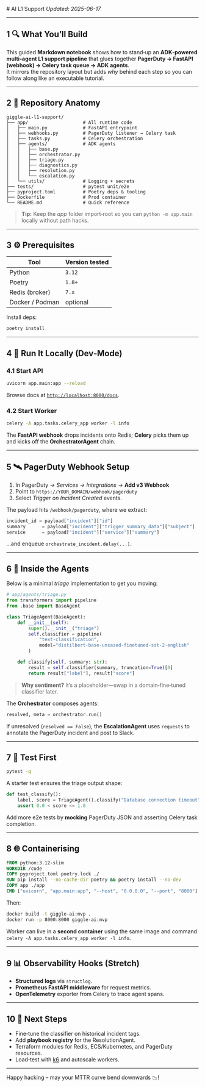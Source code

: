 
# AI L1 Support
*Updated: 2025-06-17*

---

## 1 🔍 What You’ll Build
This guided **Markdown notebook** shows how to stand‑up an **ADK‑powered multi‑agent L1 support pipeline** that glues together **PagerDuty → FastAPI (webhook) → Celery task queue → ADK agents**.  
It mirrors the repository layout but adds _why_ behind each step so you can follow along like an executable tutorial.

---

## 2 📁 Repository Anatomy

```text
giggle-ai-l1-support/
├── app/                    # All runtime code
│   ├── main.py             # FastAPI entrypoint
│   ├── webhooks.py         # PagerDuty listener → Celery task
│   ├── tasks.py            # Celery orchestration
│   ├── agents/             # ADK agents
│   │   ├── base.py
│   │   ├── orchestrator.py
│   │   ├── triage.py
│   │   ├── diagnostics.py
│   │   ├── resolution.py
│   │   └── escalation.py
│   └── utils/              # Logging + secrets
├── tests/                  # pytest unit/e2e
├── pyproject.toml          # Poetry deps & tooling
├── Dockerfile              # Prod container
└── README.md               # Quick reference
```

> **Tip:** Keep the *app* folder import‑root so you can `python -m app.main` locally without path hacks.

---

## 3 ⚙️ Prerequisites

| Tool            | Version tested |
|-----------------|----------------|
| Python          | `3.12`         |
| Poetry          | `1.8+`         |
| Redis (broker)  | `7.x`          |
| Docker / Podman | optional       |

Install deps:

```bash
poetry install
```

---

## 4 🚀 Run It Locally (Dev‑Mode)

### 4.1 Start API

```bash
uvicorn app.main:app --reload
```

Browse docs at [`http://localhost:8000/docs`](http://localhost:8000/docs).

### 4.2 Start Worker

```bash
celery -A app.tasks.celery_app worker -l info
```

The **FastAPI webhook** drops incidents onto Redis; **Celery** picks them up and kicks off the **OrchestratorAgent** chain.

---

## 5 🛰️ PagerDuty Webhook Setup

1. In PagerDuty → *Services* → *Integrations* → **Add v3 Webhook**  
2. Point to `https://YOUR_DOMAIN/webhook/pagerduty`  
3. Select _Trigger on Incident Created_ events.

The payload hits `/webhook/pagerduty`, where we extract:

```python
incident_id = payload["incident"]["id"]
summary      = payload["incident"]["trigger_summary_data"]["subject"]
service      = payload["incident"]["service"]["summary"]
```

…and enqueue `orchestrate_incident.delay(...)`.

---

## 6 🤖 Inside the Agents

Below is a minimal *triage* implementation to get you moving:

```python
# app/agents/triage.py
from transformers import pipeline
from .base import BaseAgent

class TriageAgent(BaseAgent):
    def __init__(self):
        super().__init__("triage")
        self.classifier = pipeline(
            "text-classification",
            model="distilbert-base-uncased-finetuned-sst-2-english"
        )

    def classify(self, summary: str):
        result = self.classifier(summary, truncation=True)[0]
        return result["label"], result["score"]
```

> **Why sentiment?** It’s a placeholder—swap in a domain‑fine‑tuned classifier later.

The **Orchestrator** composes agents:

```python
resolved, meta = orchestrator.run()
```

If unresolved (`resolved == False`), the **EscalationAgent** uses `requests` to annotate the PagerDuty incident and post to Slack.

---

## 7 🧪 Test First

```bash
pytest -q
```

A starter test ensures the triage output shape:

```python
def test_classify():
    label, score = TriageAgent().classify("Database connection timeout")
    assert 0.0 < score <= 1.0
```

Add more e2e tests by **mocking** PagerDuty JSON and asserting Celery task completion.

---

## 8 🌐 Containerising

```dockerfile
FROM python:3.12-slim
WORKDIR /code
COPY pyproject.toml poetry.lock ./
RUN pip install --no-cache-dir poetry && poetry install --no-dev
COPY app ./app
CMD ["uvicorn", "app.main:app", "--host", "0.0.0.0", "--port", "8000"]
```

Then:

```bash
docker build -t giggle-ai:mvp .
docker run -p 8000:8000 giggle-ai:mvp
```

Worker can live in a **second container** using the same image and command `celery -A app.tasks.celery_app worker -l info`.

---

## 9 📊 Observability Hooks (Stretch)

* **Structured logs** via `structlog`.
* **Prometheus FastAPI middleware** for request metrics.
* **OpenTelemetry** exporter from Celery to trace agent spans.

---

## 10 🔄 Next Steps

* Fine‑tune the classifier on historical incident tags.  
* Add **playbook registry** for the ResolutionAgent.  
* Terraform modules for Redis, ECS/Kubernetes, and PagerDuty resources.  
* Load‑test with [k6](https://k6.io) and autoscale workers.

---

Happy hacking – may your MTTR curve bend downwards 📉!
